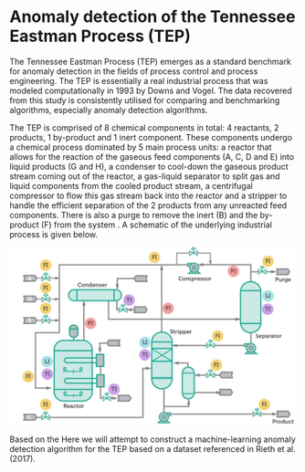 # Anomaly detection of the Tennessee Eastman Process (TEP)


The Tennessee Eastman Process (TEP) emerges as a standard benchmark for anomaly detection in the fields of process control and process engineering. The TEP is essentially a real industrial process that was modeled computationally in 1993 by Downs and Vogel. The data recovered from this study is consistently utilised for comparing and benchmarking algorithms, especially anomaly detection algorithms. 


The TEP is comprised of 8 chemical components in total: 4 reactants, 2 products, 1 by-product and 1 inert component. These components undergo a chemical process dominated by 5 main process units: a reactor that allows for the reaction of the gaseous feed components (A, C, D and E) into liquid products (G and H), a condenser to cool-down the gaseous product stream coming out of the reactor, a gas-liquid separator to split gas and liquid components from the cooled product stream, a centrifugal compressor to flow this gas stream back into the reactor and a stripper to handle the efficient separation of the 2 products from any unreacted feed components. There is also a purge to remove the inert (B) and the by-product (F) from the system . A schematic of the underlying industrial process is given below.

![Screenshot](TEP.png)


Based on the   Here we will attempt to construct a machine-learning anomaly detection algorithm for the TEP based on a dataset referenced in Rieth et al. (2017).



